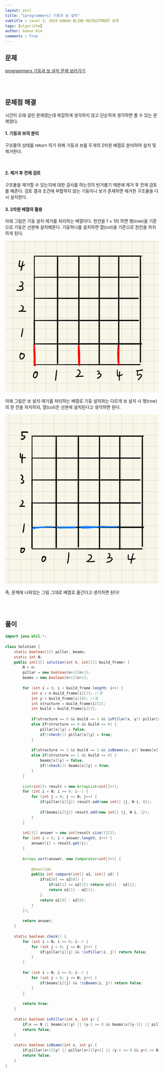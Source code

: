 ```yaml
---
layout: post
title: "[programmers] 기둥과 보 설치"
subtitle : level 3, 2018 KAKAO BLIND RECRUITMENT 문제
tags: [algorithm]
author: Gaeun Kim
comments : True
---
```


<h2>문제</h2>

[programmers 기둥과 보 설치 문제 보러가기](https://programmers.co.kr/learn/courses/30/lessons/60061)

<br><br>

<h2>문제점 해결</h2>

시간이 오래 걸린 문제였는데 복잡하게 생각하지 않고 단순하게 생각하면 풀 수 있는 문제였다.

#### 1. 기둥과 보의 분리

구조물의 상태를 return 하기 위해 기둥과 보를 두개의 2차원 배열로 분리하여 설치 및 제거한다.

<br>

#### 2. 제거 후 전체 검토

구조물을 제거할 수 있는지에 대한 검사를 하는것이 번거롭기 때문에 제거 후 전체 검토를 해준다. 검토 결과 조건에 부합하지 않는 기둥이나 보가 존재하면 제거한 구조물을 다시 설치한다.

#### 3. 2차원 배열의 활용

아래 그림은 기둥 설치·제거를 처리하는 배열이다. 한칸을 1 × 1라 하면 행(row)을 기준으로 기둥은 선분에 설치해준다. 기둥하나를 설치하면 열(col)을 기준으로 한칸을 차지하게 된다.

![pillar.jpg](/assets/img/20201223_60061_pillar.jpg)

아래 그림은 보 설치·제거를 처리하는 배열로 기둥 설치와는 다르게 보 설치 시 행(row)의 한 칸을 차지하되, 열(col)은 선분에 설치된다고 생각하면 된다.

![pillar.jpg](/assets/img/20201223_60061_beams.jpg)

즉, 문제에 나와있는 그림 그대로 배열로 옮긴다고 생각하면 된다!

<br><br>

<h2>풀이</h2>

```java
import java.util.*;

class Solution {
	static boolean[][] pillar, beams;
	static int N;
	public int[][] solution(int n, int[][] build_frame) {
		N = n;
		pillar = new boolean[n+1][n+1];
		beams = new boolean[n+1][n+1];
		
		for (int i = 0; i < build_frame.length; i++) {
			int x = n-build_frame[i][1]; //행
			int y = build_frame[i][0]; //열
			int structure = build_frame[i][2];
			int build = build_frame[i][3];
			
			if(structure == 0 && build == 1 && isPillar(x, y)) pillar[x][y] = true;
			else if(structure == 0 && build == 0) {
				pillar[x][y] = false;
				if(!check()) pillar[x][y] = true;
			}
			
			if(structure == 1 && build == 1 && isBeams(x, y)) beams[x][y] = true;
			else if(structure == 1 && build == 0) {
				beams[x][y] = false;
				if(!check()) beams[x][y] = true;
			}
		}

		List<int[]> result = new ArrayList<int[]>();
		for (int i = N; i >= 0; i--) {
			for (int j = 0; j <= N; j++) {
				if(pillar[i][j]) result.add(new int[] {j, N-i, 0});
				
				if(beams[i][j]) result.add(new int[] {j, N-i, 1});
			}
		}
		
		int[][] answer = new int[result.size()][3];
		for (int i = 0; i < answer.length; i++) {
			answer[i] = result.get(i);
		}
		
		Arrays.sort(answer, new Comparator<int[]>() {

			@Override
			public int compare(int[] o1, int[] o2) {
				if(o1[0] == o2[0]) {
					if(o1[1] == o2[1]) return o1[2] - o2[2];
					return o1[1] - o2[1];
				}
				return o1[0] - o2[0];
			}
		});
		
		return answer;
	}
	
	static boolean check() {
		for (int i = N; i >= 0; i--) {
			for (int j = 0; j <= N; j++) {
				if(pillar[i][j] && !isPillar(i, j)) return false;
			}
		}
		
		for (int i = N; i >= 0; i--) {
			for (int j = 0; j <= N; j++) {
				if(beams[i][j] && !isBeams(i, j)) return false;
			}
		}
		
		return true;
	}
	
	static boolean isPillar(int x, int y) {
		if(x == N || beams[x][y] || (y-1 >= 0 && beams[x][y-1]) || pillar[x+1][y]) return true;
		return false;
	}
	
	static boolean isBeams(int x, int y) {
		if(pillar[x+1][y] || pillar[x+1][y+1] || (y-1 >= 0 && y+1 <= N && beams[x][y-1] && beams[x][y+1])) return true;
		return false;
	}
}
```

